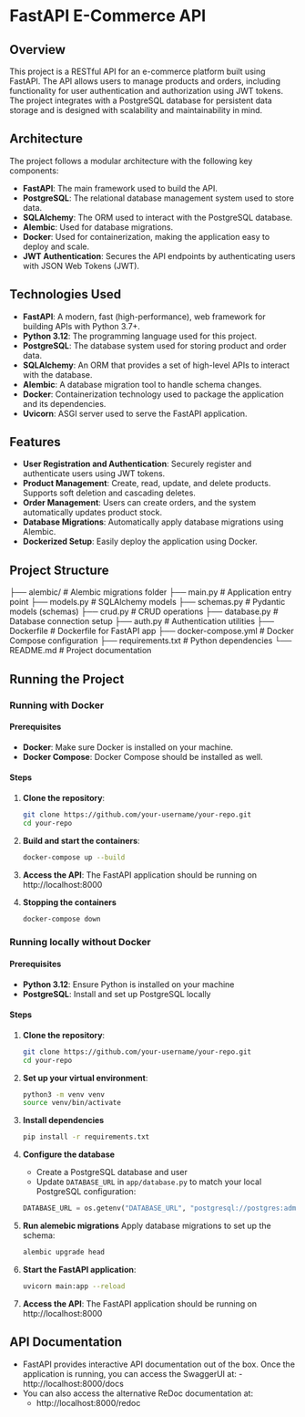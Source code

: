 # FastAPI E-Commerce API

## Overview

This project is a RESTful API for an e-commerce platform built using FastAPI. The API allows users to manage products and orders, including functionality for user authentication and authorization using JWT tokens. The project integrates with a PostgreSQL database for persistent data storage and is designed with scalability and maintainability in mind.

## Architecture

The project follows a modular architecture with the following key components:

- **FastAPI**: The main framework used to build the API.
- **PostgreSQL**: The relational database management system used to store data.
- **SQLAlchemy**: The ORM used to interact with the PostgreSQL database.
- **Alembic**: Used for database migrations.
- **Docker**: Used for containerization, making the application easy to deploy and scale.
- **JWT Authentication**: Secures the API endpoints by authenticating users with JSON Web Tokens (JWT).

## Technologies Used

- **FastAPI**: A modern, fast (high-performance), web framework for building APIs with Python 3.7+.
- **Python 3.12**: The programming language used for this project.
- **PostgreSQL**: The database system used for storing product and order data.
- **SQLAlchemy**: An ORM that provides a set of high-level APIs to interact with the database.
- **Alembic**: A database migration tool to handle schema changes.
- **Docker**: Containerization technology used to package the application and its dependencies.
- **Uvicorn**: ASGI server used to serve the FastAPI application.

## Features

- **User Registration and Authentication**: Securely register and authenticate users using JWT tokens.
- **Product Management**: Create, read, update, and delete products. Supports soft deletion and cascading deletes.
- **Order Management**: Users can create orders, and the system automatically updates product stock.
- **Database Migrations**: Automatically apply database migrations using Alembic.
- **Dockerized Setup**: Easily deploy the application using Docker.

## Project Structure

├── alembic/ # Alembic migrations folder
├── main.py # Application entry point
├── models.py # SQLAlchemy models
├── schemas.py # Pydantic models (schemas)
├── crud.py # CRUD operations
├── database.py # Database connection setup
├── auth.py # Authentication utilities
├── Dockerfile # Dockerfile for FastAPI app
├── docker-compose.yml # Docker Compose configuration
├── requirements.txt # Python dependencies
└── README.md # Project documentation

## Running the Project

### Running with Docker

#### Prerequisites

- **Docker**: Make sure Docker is installed on your machine.
- **Docker Compose**: Docker Compose should be installed as well.

#### Steps

1. **Clone the repository**:

   ```bash
   git clone https://github.com/your-username/your-repo.git
   cd your-repo
   ```

2. **Build and start the containers**:
   ```bash
   docker-compose up --build
   ```
3. **Access the API**:
   The FastAPI application should be running on http://localhost:8000
4. **Stopping the containers**
   ```bash
   docker-compose down
   ```

### Running locally without Docker

#### Prerequisites

- **Python 3.12**: Ensure Python is installed on your machine
- **PostgreSQL**: Install and set up PostgreSQL locally

#### Steps

1. **Clone the repository**:

   ```bash
   git clone https://github.com/your-username/your-repo.git
   cd your-repo
   ```

2. **Set up your virtual environment**:

   ```bash
   python3 -m venv venv
   source venv/bin/activate
   ```

3. **Install dependencies**

   ```bash
   pip install -r requirements.txt
   ```

4. **Configure the database**
   - Create a PostgreSQL database and user
   - Update `DATABASE_URL` in `app/database.py` to match your local PostgreSQL configuration:
   ```python
   DATABASE_URL = os.getenv("DATABASE_URL", "postgresql://postgres:admin@localhost:5432/db_store")
   ```
5. **Run alemebic migrations**
   Apply database migrations to set up the schema:
   ```bash
   alembic upgrade head
   ```
6. **Start the FastAPI application**:
   ```bash
   uvicorn main:app --reload
   ```
7. **Access the API**:
   The FastAPI application should be running on http://localhost:8000

## API Documentation

- FastAPI provides interactive API documentation out of the box. Once the application is running, you can access the
  SwaggerUI at: - http://localhost:8000/docs
- You can also access the alternative ReDoc documentation at:
  - http://localhost:8000/redoc
